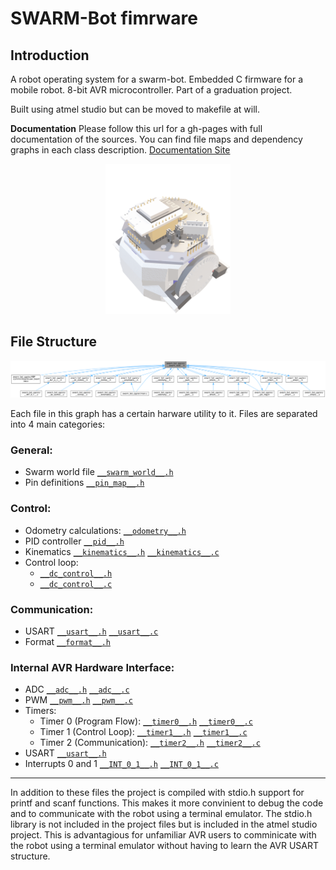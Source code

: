 # SWARM-Bot fimrware

## Introduction

A robot operating system for a swarm-bot. Embedded C firmware for a mobile robot. 8-bit AVR microcontroller. Part of a graduation project.

Built using atmel studio but can be moved to makefile at will.

**Documentation**
Please follow this url for a gh-pages with full documentation of the sources. You can find file maps and dependency graphs in each class description. [Documentation Site](https://adnan-saood.github.io/swarm-robot-firmware/)


<p align="center">
    <img src="./doc/visuals/robot.png" width=200,>
</p>

## File Structure

<img src="./doc/visuals/swarm_world.svg">


Each file in this graph has a certain harware utility to it. Files are separated into 4 main categories:

### General:
- Swarm world file [`__swarm_world__.h`](./swarm_bot_cpp/src/__swarm_wold__.h)
- Pin definitions [`__pin_map__.h`](./swarm_bot_cpp/src/__pin_map__.h)

### Control:
- Odometry calculations: [`__odometry__.h`](./swarm_bot_cpp/src/__odometry__.h)
- PID controller [`__pid__.h`](./swarm_bot_cpp/src/__pid__.h)
- Kinematics [`__kinematics__.h`](./swarm_bot_cpp/src/__kinematics__.h) [`__kinematics__.c`](./swarm_bot_cpp/src/__kinematics__.c)
- Control loop:
	- [`__dc_control__.h`](./swarm_bot_cpp/src/__dc_control__.h)
	- [`__dc_control__.c`](./swarm_bot_cpp/src/__dc_control__.c)

### Communication:
- USART [`__usart__.h`](./swarm_bot_cpp/src/__usart__.h) [`__usart__.c`](./swarm_bot_cpp/src/__usart__.c)
- Format [`__format__.h`](./swarm_bot_cpp/src/__format__.h)

### Internal AVR Hardware Interface:
- ADC [`__adc__.h`](./swarm_bot_cpp/src/__adc__.h) [`__adc__.c`](./swarm_bot_cpp/src/__adc__.c)
- PWM [`__pwm__.h`](./swarm_bot_cpp/src/__pwm__.h) [`__pwm__.c`](./swarm_bot_cpp/src/__pwm__.c)
- Timers:
	- Timer 0 (Program Flow): [`__timer0__.h`](./swarm_bot_cpp/src/__timer0__.h) [`__timer0__.c`](./swarm_bot_cpp/src/__timer0__.c)
	- Timer 1 (Control Loop): [`__timer1__.h`](./swarm_bot_cpp/src/__timer1__.h) [`__timer1__.c`](./swarm_bot_cpp/src/__timer1__.c)
	- Timer 2 (Communication): [`__timer2__.h`](./swarm_bot_cpp/src/__timer2__.h) [`__timer2__.c`](./swarm_bot_cpp/src/__timer2__.c)
- USART [`__usart__.h`](./swarm_bot_cpp/src/__usart__.h)
- Interrupts 0 and 1 [`__INT_0_1__.h`](./swarm_bot_cpp/src/__INT_0_1__.h) [`__INT_0_1__.c`](./swarm_bot_cpp/src/__INT_0_1__.c)

----

In addition to these files the project is compiled with stdio.h support for printf and scanf functions. This makes it more convinient to debug the code and to communicate with the robot using a terminal emulator. The stdio.h library is not included in the project files but is included in the atmel studio project. This is advantagious for unfamiliar AVR users to comminicate with the robot using a terminal emulator without having to learn the AVR USART structure.
